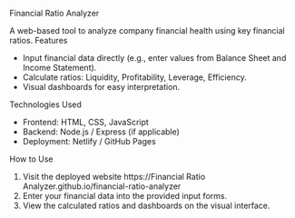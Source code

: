Financial Ratio Analyzer

A web-based tool to analyze company financial health using key financial ratios.
Features

* Input financial data directly (e.g., enter values from Balance Sheet and Income Statement).
* Calculate ratios: Liquidity, Profitability, Leverage, Efficiency.
* Visual dashboards for easy interpretation.

Technologies Used

* Frontend: HTML, CSS, JavaScript
* Backend: Node.js / Express (if applicable)
* Deployment: Netlify / GitHub Pages

How to Use

1. Visit the deployed website  https://Financial Ratio Analyzer.github.io/financial-ratio-analyzer
2. Enter your financial data into the provided input forms.
3. View the calculated ratios and dashboards on the visual interface.
